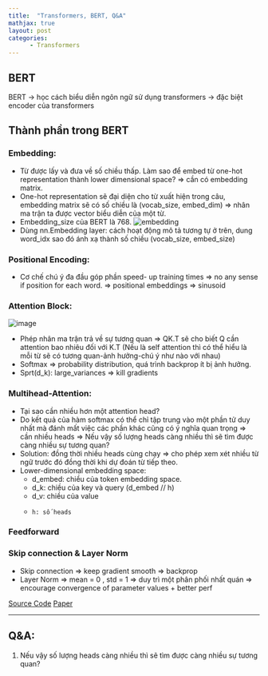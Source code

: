 ```yaml
---
title:  "Transformers, BERT, Q&A"
mathjax: true
layout: post
categories: 
      - Transformers
---
```

## BERT

BERT -> học cách biểu diễn ngôn ngữ sử dụng transformers -> đặc biệt encoder của transformers


## Thành phần trong BERT

### Embedding: 
* Từ được lấy và đưa về số chiều thấp. Làm sao để embed từ one-hot representation thành lower dimensional space? => cần có embedding matrix.
* One-hot representation sẽ đại diện cho từ xuất hiện trong câu, embedding matrix sẽ có số chiều là (vocab_size, embed_dim) => nhân ma trận ta được vector biểu diễn của một từ. 
*	Embedding_size của BERT là 768.
![embedding](https://github.com/NhiNguyen34/NhiNguyen34.github.io/assets/118429842/5a0f39e9-62d4-4d32-870f-11694be59511)
*	Dùng nn.Embedding layer: cách hoạt động mô tả tương tự ở trên, dung word_idx sao đó ánh xạ thành số chiều (vocab_size, embed_size)

### Positional Encoding: 
*	Cơ chế chú ý đa đầu góp phần speed- up training times => no any sense if position for each word. => positional embeddings => sinusoid

###	Attention Block:
![image](https://github.com/NhiNguyen34/NhiNguyen34.github.io/assets/118429842/4e53e03e-a2c6-4f56-8da3-98296664f389)
*	Phép nhân ma trận trả về sự tương quan => QK.T sẽ cho biết Q cần attention bao nhiêu đối với K.T (Nếu là self attention thì có thể hiểu là mỗi từ sẽ có tương quan-ảnh hưởng-chú ý như nào với nhau)
*	Softmax => probability distribution, quá trình backprop ít bị ảnh hưởng.
*	Sprt(d_k):	large_variances => kill gradients

###          Multihead-Attention:
*  Tại sao cần nhiều hơn một attention head?
*   Do kết quả của hàm softmax có thể chỉ tập trung vào một phần tử duy nhất mà đánh mất việc các phần khác cũng có ý nghĩa quan trọng => cần nhiều heads => Nếu vậy số lượng heads càng nhiều thì sẽ tìm được càng nhiều sự tương quan?
*   Solution: đồng thời nhiều heads cùng chạy => cho phép xem xét nhiều từ ngữ trước đó đồng thời khi dự đoán từ tiếp theo.
*   Lower-dimensional embedding space:
       *   	d_embed: chiều của token embedding space.
       *   	d_k: chiều của key và query (d_embed // h)
       *   	d_v: chiều của value
      *   	h: số heads
### Feedforward
### Skip connection & Layer Norm
*  Skip connection => keep gradient smooth => backprop
*   Layer Norm => mean = 0 , std = 1 => duy  trì một phân phối nhất quán => encourage convergence of parameter values + better perf 

[Source Code](https://colab.research.google.com/drive/1_OnhkDzFyhW7bkc0zbBcIy0EV3clPOMk?usp=sharing)
[Paper](https://arxiv.org/abs/1810.04805)

------
## Q&A:
1. Nếu vậy số lượng heads càng nhiều thì sẽ tìm được càng nhiều sự tương quan?
